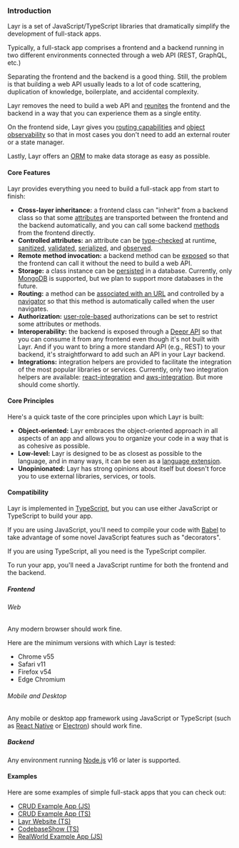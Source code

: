 ### Introduction

Layr is a set of JavaScript/TypeScript libraries that dramatically simplify the development of full-stack apps.

Typically, a full-stack app comprises a frontend and a backend running in two different environments connected through a web API (REST, GraphQL, etc.)

Separating the frontend and the backend is a good thing. Still, the problem is that building a web API usually leads to a lot of code scattering, duplication of knowledge, boilerplate, and accidental complexity.

Layr removes the need to build a web API and [reunites](https://dev.to/mvila/good-bye-web-apis-2bel) the frontend and the backend in a way that you can experience them as a single entity.

On the frontend side, Layr gives you [routing capabilities](https://layrjs.com/docs/v2/reference/routable) and [object observability](https://layrjs.com/docs/v2/reference/observable) so that in most cases you don't need to add an external router or a state manager.

Lastly, Layr offers an [ORM](https://layrjs.com/docs/v2/reference/storable) to make data storage as easy as possible.

#### Core Features

Layr provides everything you need to build a full-stack app from start to finish:

- **Cross-layer inheritance:** a frontend class can "inherit" from a backend class so that some [attributes](https://layrjs.com/docs/v2/reference/attribute) are transported between the frontend and the backend automatically, and you can call some backend [methods](https://layrjs.com/docs/v2/reference/method) from the frontend directly.
- **Controlled attributes:** an attribute can be [type-checked](https://layrjs.com/docs/v2/reference/value-type) at runtime, [sanitized](https://layrjs.com/docs/v2/reference/sanitizer), [validated](https://layrjs.com/docs/v2/reference/validator), [serialized](https://layrjs.com/docs/v2/reference/component#serialization), and [observed](https://layrjs.com/docs/v2/reference/observable).
- **Remote method invocation:** a backend method can be [exposed](https://layrjs.com/docs/v2/reference/component#expose-decorator) so that the frontend can call it without the need to build a web API.
- **Storage:** a class instance can be [persisted](https://layrjs.com/docs/v2/reference/storable) in a database. Currently, only [MongoDB](https://www.mongodb.com/) is supported, but we plan to support more databases in the future.
- **Routing:** a method can be [associated with an URL](https://layrjs.com/docs/v2/reference/routable) and controlled by a [navigator](https://layrjs.com/docs/v2/reference/navigator) so that this method is automatically called when the user navigates.
- **Authorization:** [user-role-based](https://layrjs.com/docs/v2/reference/with-roles) authorizations can be set to restrict some attributes or methods.
- **Interoperability:** the backend is exposed through a [Deepr API](https://deepr.io) so that you can consume it from any frontend even though it's not built with Layr. And if you want to bring a more standard API (e.g., REST) to your backend, it's straightforward to add such an API in your Layr backend.
- **Integrations:** integration helpers are provided to facilitate the integration of the most popular libraries or services. Currently, only two integration helpers are available: [react-integration](https://layrjs.com/docs/v2/reference/react-integration) and [aws-integration](https://layrjs.com/docs/v2/reference/aws-integration). But more should come shortly.

#### Core Principles

Here's a quick taste of the core principles upon which Layr is built:

- **Object-oriented:** Layr embraces the object-oriented approach in all aspects of an app and allows you to organize your code in a way that is as cohesive as possible.
- **Low-level:** Layr is designed to be as closest as possible to the language, and in many ways, it can be seen as a [language extension](https://layrjs.com/blog/articles/Getting-the-Right-Level-of-Generalization-7xpk37).
- **Unopinionated:** Layr has strong opinions about itself but doesn't force you to use external libraries, services, or tools.

#### Compatibility

Layr is implemented in [TypeScript](https://www.typescriptlang.org/), but you can use either JavaScript or TypeScript to build your app.

If you are using JavaScript, you'll need to compile your code with [Babel](https://babeljs.io/) to take advantage of some novel JavaScript features such as "decorators".

If you are using TypeScript, all you need is the TypeScript compiler.

To run your app, you'll need a JavaScript runtime for both the frontend and the backend.

##### Frontend

###### Web

Any modern browser should work fine.

Here are the minimum versions with which Layr is tested:

- Chrome v55
- Safari v11
- Firefox v54
- Edge Chromium

###### Mobile and Desktop

Any mobile or desktop app framework using JavaScript or TypeScript (such as [React Native](https://reactnative.dev/) or [Electron](https://www.electronjs.org/)) should work fine.

##### Backend

Any environment running [Node.js](https://nodejs.org/) v16 or later is supported.

#### Examples

Here are some examples of simple full-stack apps that you can check out:

- [CRUD Example App (JS)](https://github.com/layrjs/crud-example-app-js-boostr)
- [CRUD Example App (TS)](https://github.com/layrjs/crud-example-app-ts-boostr)
- [Layr Website (TS)](https://github.com/layrjs/layr/tree/master/website)
- [CodebaseShow (TS)](https://github.com/codebaseshow/codebaseshow)
- [RealWorld Example App (JS)](https://github.com/layrjs/react-layr-realworld-example-app)
